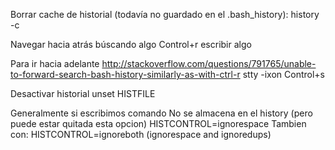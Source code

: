 Borrar cache de historial (todavía no guardado en el .bash_history):
history -c

Navegar hacia atrás búscando algo
Control+r escribir algo

Para ir hacia adelante http://stackoverflow.com/questions/791765/unable-to-forward-search-bash-history-similarly-as-with-ctrl-r
stty -ixon
Control+s

Desactivar historial
unset HISTFILE

Generalmente si escribimos
 comando
No se almacena en el history (pero puede estar quitada esta opcion)
  HISTCONTROL=ignorespace
  Tambien con: HISTCONTROL=ignoreboth (ignorespace and ignoredups)
